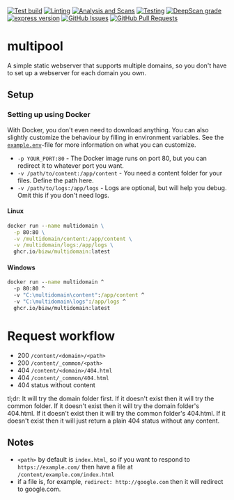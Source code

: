 [![Test build](https://img.shields.io/github/workflow/status/biaw/multidomain/Build%20and%20publish)](https://github.com/biaw/multidomain/actions/workflows/build-and-publish.yml)
[![Linting](https://img.shields.io/github/workflow/status/biaw/multidomain/Linting?label=quality)](https://github.com/biaw/multidomain/actions/workflows/linting.yml)
[![Analysis and Scans](https://img.shields.io/github/workflow/status/biaw/multidomain/Analysis%20and%20Scans?label=scan)](https://github.com/biaw/multidomain/actions/workflows/analysis-and-scans.yml)
[![Testing](https://img.shields.io/github/workflow/status/biaw/multidomain/Testing?label=tests)](https://github.com/biaw/multidomain/actions/workflows/testing.yml)
[![DeepScan grade](https://deepscan.io/api/teams/16173/projects/19526/branches/509262/badge/grade.svg)](https://deepscan.io/dashboard#view=project&tid=16173&pid=19526&bid=509262)
[![express version](https://img.shields.io/github/package-json/dependency-version/biaw/multidomain/express)](https://www.npmjs.com/package/express)
[![GitHub Issues](https://img.shields.io/github/issues-raw/biaw/multidomain.svg)](https://github.com/biaw/multidomain/issues)
[![GitHub Pull Requests](https://img.shields.io/github/issues-pr-raw/biaw/multidomain.svg)](https://github.com/biaw/multidomain/pulls)

# multipool

A simple static webserver that supports multiple domains, so you don't have to set up a webserver for each domain you own.

## Setup

### Setting up using Docker

With Docker, you don't even need to download anything. You can also slightly customize the behaviour by filling in environment variables. See the [`example.env`](https://github.com/biaw/multidomain/blob/master/example.env)-file for more information on what you can customize.

* `-p YOUR_PORT:80` - The Docker image runs on port 80, but you can redirect it to whatever port you want.
* `-v /path/to/content:/app/content` - You need a content folder for your files. Define the path here.
* `-v /path/to/logs:/app/logs` - Logs are optional, but will help you debug. Omit this if you don't need logs.

#### Linux

```cmd
docker run --name multidomain \
  -p 80:80 \
  -v /multidomain/content:/app/content \
  -v /multidomain/logs:/app/logs \
  ghcr.io/biaw/multidomain:latest
```

#### Windows

```cmd
docker run --name multidomain ^
  -p 80:80 ^
  -v "C:\multidomain\content":/app/content ^
  -v "C:\multidomain\logs":/app/logs ^
  ghcr.io/biaw/multidomain:latest
```

# Request workflow

- 200 `/content/<domain>/<path>`
- 200 `/content/_common/<path>`
- 404 `/content/<domain>/404.html`
- 404 `/content/_common/404.html`
- 404 status without content

tl;dr: It will try the domain folder first. If it doesn't exist then it will try the common folder. If it doesn't exist then it will try the domain folder's 404.html. If it doesn't exist then it will try the common folder's 404.html. If it doesn't exist then it will just return a plain 404 status without any content.

## Notes

- `<path>` by default is `index.html`, so if you want to respond to `https://example.com/` then have a file at `/content/example.com/index.html`
- if a file is, for example, `redirect: http://google.com` then it will redirect to google.com.
